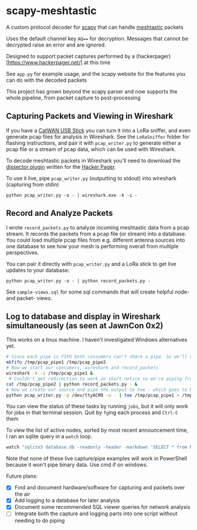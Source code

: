 # scapy-meshtastic

A custom protocol decoder for [scapy](https://scapy.net/) that can handle [meshtastic](https://meshtastic.org/) packets

Uses the default channel key `AQ==` for decryption. Messages that cannot be decrypted raise an error and are ignored.

Designed to support packet captures performed by a (hackerpager)[https://www.hackerpager.net/] at this time

See `app.py` for example usage, and the scapy website for the features you can do with the decoded packets

This project has grown beyond the scapy parser and now supports the whole pipeline, from packet capture to post-processing

## Capturing Packets and Viewing in Wireshark

If you have a [CatWAN USB Stick](https://github.com/ElectronicCats/CatWAN_USB_Stick) you can turn it into a LoRa sniffer, and even generate pcap files for analysis in Wireshark.
See the `LoRaSniffer` folder for flashing instructions, and pair it with `pcap_writer.py` to generate either a pcap file or a stream of pcap data, which can be used with Wireshark.

To decode meshtastic packets in Wireshark you'll need to download the [dissector plugin](https://www.hackerpager.net/wireshark-plugin/) written for the [Hacker Pager](https://www.hackerpager.net/).

To use it live, pipe `pcap_writer.py` (outputting to stdout) into wireshark (capturing from stdin)
```
python pcap_writer.py -o - | wireshark.exe -k -i -
```

## Record and Analyze Packets

I wrote `record_packets.py` to analyze incoming meshtastic data from a pcap stream. It records the packets from a pcap file (or stream) into a database.
You could load multiple pcap files from e.g. different antenna sources into one database to see how your mesh is performing overall from multiple perspectives.

You can pair it directly with `pcap_writer.py` and a LoRa stick to get live updates to your database:
```
python pcap_writer.py -o - | python record_packets.py -
```

See `sample-views.sql` for some sql commands that will create helpful node- and packet- views.

## Log to database and display in Wireshark simultaneously (as seen at JawnCon 0x2)
This works on a linux machine. I haven't investigated Windows alternatives yet.

```bash
# Since each pipe is FIFO both consumers can't share a pipe. So we'll create two.
mkfifo /tmp/pcap_pipe1 /tmp/pcap_pipe2
# Now we start our consumers, wireshark and record_packets
wireshark -k -i /tmp/pcap_pipe1 &
 # Couldn't get redirection to work on short notice so we're piping from cat. Oh well.
cat /tmp/pcap_pipe2 | python record_packets.py - &
# Now we create our source and pipe the output to tee - which goes to both outputs
python pcap_writer.py -p /dev/ttyACM0 -o - | tee /tmp/pcap_pipe1 > /tmp/pcap_pipe2 &
```
You can view the status of these tasks by running `jobs`, but it will only work for jobs in that terminal session.
Quit by `fg`ing each process and `Ctrl-C` them

To view the list of active nodes, sorted by most recent announcement time, I ran an sqlite query in a `watch` loop.

```bash
watch "sqlite3 database.db -readonly -header -markdown 'SELECT * from NodeView order by lastheard DESC'"
```

Note that none of these live capture/pipe examples will work in PowerShell because it won't pipe binary data. Use cmd if on windows.

Future plans:
- [x] Find and document hardware/software for capturing and packets over the air
- [x] Add logging to a database for later analysis
- [x] Document some recommended SQL viewer queries for network analysis
- [ ] Integrate both the capture and logging parts into one script without needing to do piping
